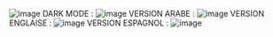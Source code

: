 ![image](https://github.com/hamzajaada/MyInvoice-application/assets/99350672/7f862393-3d9d-41ea-8af8-f2c9aab925ad)
DARK MODE :
![image](https://github.com/hamzajaada/MyInvoice-application/assets/99350672/1448a900-dcc9-494e-a84b-c0d87f610aa2)
VERSION ARABE :
![image](https://github.com/hamzajaada/MyInvoice-application/assets/99350672/a550cccf-7e89-497a-bc7c-359182e873a8)
VERSION ENGLAISE :
![image](https://github.com/hamzajaada/MyInvoice-application/assets/99350672/9da5e1a7-522a-49ae-aa96-9c0398e915c9)
VERSION ESPAGNOL :
![image](https://github.com/hamzajaada/MyInvoice-application/assets/99350672/5f321ec6-3567-4b16-98e7-626b8f2f82a3)


















